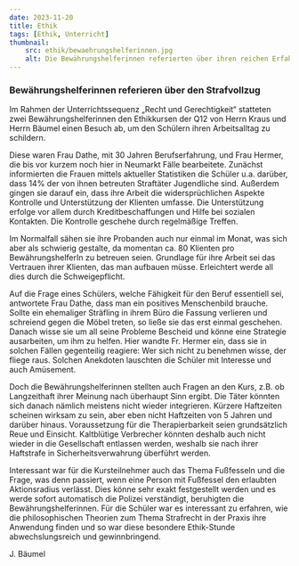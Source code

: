 ```yaml
---
date: 2023-11-20
title: Ethik
tags: [Ethik, Unterricht]
thumbnail:
    src: ethik/bewaehrungshelferinnen.jpg
    alt: Die Bewährungshelferinnen referierten über ihren reichen Erfahrungsschatz im Umgang mit (ehemaligen) Häftlingen
---
```


### Bewährungshelferinnen referieren über den Strafvollzug

Im Rahmen der Unterrichtssequenz „Recht und Gerechtigkeit“ statteten zwei Bewährungshelferinnen den Ethikkursen der Q12 von Herrn Kraus und Herrn Bäumel einen Besuch ab, um den Schülern ihren Arbeitsalltag zu schildern.

Diese waren Frau Dathe, mit 30 Jahren Berufserfahrung, und Frau Hermer, die bis vor kurzem noch hier in Neumarkt Fälle bearbeitete.
Zunächst informierten die Frauen mittels aktueller Statistiken die Schüler u.a. darüber, dass 14% der von ihnen betreuten Straftäter Jugendliche sind.
Außerdem gingen sie darauf ein, dass ihre Arbeit die widersprüchlichen Aspekte Kontrolle und Unterstützung der Klienten umfasse. Die Unterstützung erfolge vor allem durch Kreditbeschaffungen und Hilfe bei sozialen Kontakten. Die Kontrolle geschehe durch regelmäßige Treffen.

Im Normalfall sähen sie ihre Probanden auch nur einmal im Monat, was sich aber als schwierig gestalte, da momentan ca. 80 Klienten pro BewährungshelferIn zu betreuen seien. Grundlage für ihre Arbeit sei das Vertrauen ihrer Klienten, das man aufbauen müsse. Erleichtert werde all dies durch die Schweigepflicht.

Auf die Frage eines Schülers, welche Fähigkeit für den Beruf essentiell sei, antwortete Frau Dathe, dass man ein positives Menschenbild brauche. Sollte ein ehemaliger Sträfling in ihrem Büro die Fassung verlieren und schreiend gegen die Möbel treten, so ließe sie das erst einmal geschehen. Danach wisse sie um all seine Probleme Bescheid und könne eine Strategie ausarbeiten, um ihm zu helfen. Hier wandte Fr. Hermer ein, dass sie in solchen Fällen gegenteilig reagiere: Wer sich nicht zu benehmen wisse, der fliege raus. Solchen Anekdoten lauschten die Schüler mit Interesse und auch Amüsement.

Doch die Bewährungshelferinnen stellten auch Fragen an den Kurs, z.B. ob Langzeithaft ihrer Meinung nach überhaupt Sinn ergibt. Die Täter könnten sich danach nämlich meistens nicht wieder integrieren. Kürzere Haftzeiten scheinen wirksam zu sein, aber eben nicht Haftzeiten von 5 Jahren und darüber hinaus.
Voraussetzung für die Therapierbarkeit seien grundsätzlich Reue und Einsicht. Kaltblütige Verbrecher könnten deshalb auch nicht wieder in die Gesellschaft entlassen werden, weshalb sie nach ihrer Haftstrafe in Sicherheitsverwahrung überführt werden.

Interessant war für die Kursteilnehmer auch das Thema Fußfesseln und die Frage, was denn passiert, wenn eine Person mit Fußfessel den erlaubten Aktionsradius verlässt. Dies könne sehr exakt festgestellt werden und es werde sofort automatisch die Polizei verständigt, beruhigten die Bewährungshelferinnen.
Für die Schüler war es interessant zu erfahren, wie die philosophischen Theorien zum Thema Strafrecht in der Praxis ihre Anwendung finden und so war diese besondere Ethik-Stunde abwechslungsreich und gewinnbringend.

J. Bäumel
